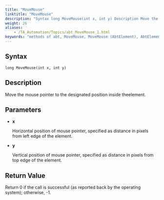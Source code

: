 ```yaml
--- 
title: "MoveMouse"
linktitle: "MoveMouse"
description: "Syntax long MoveMouse(int x, int y) Description Move the mouse pointer to the designated position inside the element. Parameters x Horizontal position of mouse pointer , specified as distance in ..."
weight: 26
aliases: 
    - /TA_Automation/Topics/abt_MoveMouse_1.html
keywords: "methods of abt, MoveMouse, MoveMouse (AbtElement), AbtElement, movemouse, abtelement movemouse, move mouse pointer in element, move mouse pointer to new position inside control, move mouse to new point within HTML element"
---
```


## Syntax

`long MoveMouse(int x, int y)`

## Description

Move the mouse pointer to the designated position inside theelement.

## Parameters

-   **x**

    Horizontal position of mouse pointer, specified as distance in pixels from left edge of the element.

-   **y**

    Vertical position of mouse pointer, specified as distance in pixels from top edge of the element.


## Return Value

Return 0 if the call is successful \(as reported back by the operating system\); otherwise, -1.




